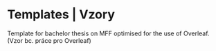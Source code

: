 # Templates | Vzory

Template for bachelor thesis on MFF optimised for the use of Overleaf. 
(Vzor bc. práce pro Overleaf)
